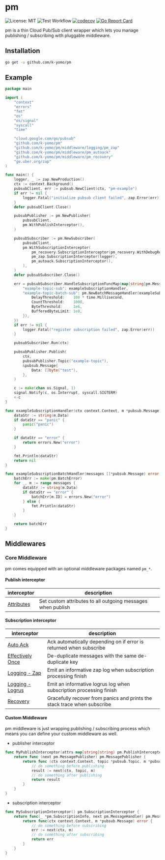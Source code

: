 # pm

![License: MIT](https://img.shields.io/badge/License-MIT-blue.svg)
![Test Workflow](https://github.com/k-yomo/pm/workflows/Test/badge.svg)
[![codecov](https://codecov.io/gh/k-yomo/pm/branch/main/graph/badge.svg)](https://codecov.io/gh/k-yomo/pm)
[![Go Report Card](https://goreportcard.com/badge/k-yomo/pm)](https://goreportcard.com/report/k-yomo/pm)

pm is a thin Cloud Pub/Sub client wrapper which lets you manage publishing / subscribing with pluggable middleware.

## Installation

```sh
go get -u github.com/k-yomo/pm
```

## Example

```go
package main

import (
	"context"
	"errors"
	"fmt"
	"os"
	"os/signal"
	"syscall"
	"time"

	"cloud.google.com/go/pubsub"
	"github.com/k-yomo/pm"
	"github.com/k-yomo/pm/middleware/logging/pm_zap"
	"github.com/k-yomo/pm/middleware/pm_autoack"
	"github.com/k-yomo/pm/middleware/pm_recovery"
	"go.uber.org/zap"
)

func main() {
	logger, _ := zap.NewProduction()
	ctx := context.Background()
	pubsubClient, err := pubsub.NewClient(ctx, "pm-example")
	if err != nil {
		logger.Fatal("initialize pubsub client failed", zap.Error(err))
	}
	defer pubsubClient.Close()

	pubsubPublisher := pm.NewPublisher(
		pubsubClient,
		pm.WithPublishInterceptor(),
	)

	pubsubSubscriber := pm.NewSubscriber(
		pubsubClient,
		pm.WithSubscriptionInterceptor(
			pm_recovery.SubscriptionInterceptor(pm_recovery.WithDebugRecoveryHandler()),
			pm_zap.SubscriptionInterceptor(logger),
			pm_autoack.SubscriptionInterceptor(),
		),
	)
	defer pubsubSubscriber.Close()

	err = pubsubSubscriber.HandleSubscriptionFuncMap(map[string]pm.MessageHandler{
		"example-topic-sub": exampleSubscriptionHandler,
		"example-topic-batch-sub": pm.NewBatchMessageHandler(exampleSubscriptionBatchHandler, pm.BatchMessageHandlerConfig{
			DelayThreshold:    100 * time.Millisecond,
			CountThreshold:    1000,
			ByteThreshold:     1e6,
			BufferedByteLimit: 1e8,
		}),
	})
	if err != nil {
		logger.Fatal("register subscription failed", zap.Error(err))
	}

	pubsubSubscriber.Run(ctx)

	pubsubPublisher.Publish(
		ctx,
		pubsubPublisher.Topic("example-topic"),
		&pubsub.Message{
			Data: []byte("test"),
		},
	)

	c := make(chan os.Signal, 1)
	signal.Notify(c, os.Interrupt, syscall.SIGTERM)
	<-c
}

func exampleSubscriptionHandler(ctx context.Context, m *pubsub.Message) error {
	dataStr := string(m.Data)
	if dataStr == "panic" {
		panic("panic")
	}

	if dataStr == "error" {
		return errors.New("error")
	}

	fmt.Println(dataStr)
	return nil
}

func exampleSubscriptionBatchHandler(messages []*pubsub.Message) error {
	batchErr := make(pm.BatchError)
	for _, m := range messages {
		dataStr := string(m.Data)
		if dataStr == "error" {
			batchErr[m.ID] = errors.New("error")
		} else {
			fmt.Println(dataStr)
		}
	}

	return batchErr
}
```

## Middlewares

### Core Middleware

pm comes equipped with an optional middleware packages named `pm_*`.

#### Publish interceptor

| interceptor                                                                                                | description                                                              |
|------------------------------------------------------------------------------------------------------------|--------------------------------------------------------------------------|
| [Attributes](https://pkg.go.dev/github.com/k-yomo/pm/middleware/pm_attributes#PublishInterceptor)          | Set custom attributes to all outgoing messages when publish              |

#### Subscription interceptor

| interceptor                                                                                                        | description                                                              |
|--------------------------------------------------------------------------------------------------------------------|--------------------------------------------------------------------------|
| [Auto Ack](https://pkg.go.dev/github.com/k-yomo/pm/middleware/pm_autoack#SubscriptionInterceptor)                 | Ack automatically depending on if error is returned when subscribe       |
| [Effectively Once](https://pkg.go.dev/github.com/k-yomo/pm/middleware/pm_effectively_once#SubscriptionInterceptor)| De-duplicate messages with the same de-duplicate key                     |
| [Logging - Zap](https://pkg.go.dev/github.com/k-yomo/pm/middleware/logging/pm_zap#SubscriptionInterceptor)        | Emit an informative zap log when subscription processing finish          |
| [Logging - Logrus](https://pkg.go.dev/github.com/k-yomo/pm/middleware/logging/pm_logrus#SubscriptionInterceptor) | Emit an informative logrus log when subscription processing finish       |
| [Recovery](https://pkg.go.dev/github.com/k-yomo/pm/middleware#SubscriptionInterceptor)                | Gracefully recover from panics and prints the stack trace when subscribe |

#### Custom Middleware
pm middleware is just wrapping publishing / subscribing process which means you can define your custom middleware as well.
- publisher interceptor
```go
func MyPublishInterceptor(attrs map[string]string) pm.PublishInterceptor {
	return func (next pm.MessagePublisher) pm.MessagePublisher {
		return func (ctx context.Context, topic *pubsub.Topic, m *pubsub.Message) *pubsub.PublishResult {
			// do something before publishing 
			result := next(ctx, topic, m)
			// do something after publishing 
			return result
		}
	}
}
```

- subscription interceptor
```go
func MySubscriptionInterceptor() pm.SubscriptionInterceptor {
	return func(_ *pm.SubscriptionInfo, next pm.MessageHandler) pm.MessageHandler {
		return func(ctx context.Context, m *pubsub.Message) error {
			// do something before subscribing 
			err := next(ctx, m) 
			// do something after subscribing 
			return err
		}
	}
}
```
